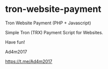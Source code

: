 # tron-website-payment
Tron Website Payment (PHP + Javascript)

Simple Tron (TRX) Payment Script for Websites.

Have fun!

Ad4m2017

https://t.me/Ad4m2017
